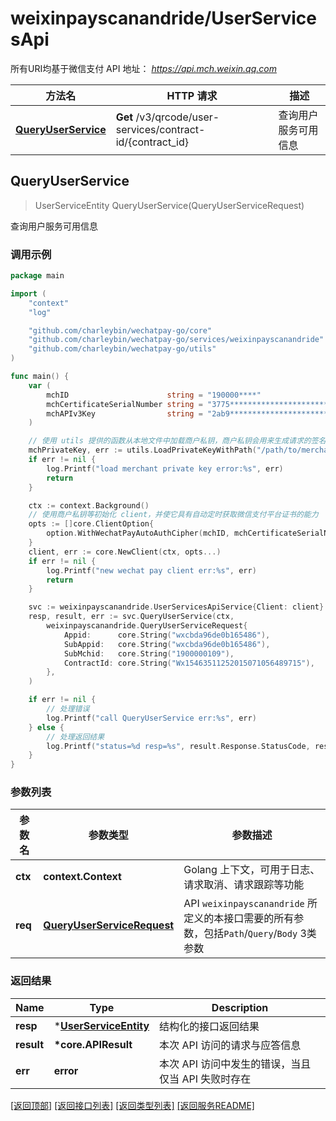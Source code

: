 # weixinpayscanandride/UserServicesApi

所有URI均基于微信支付 API 地址： *https://api.mch.weixin.qq.com*

| 方法名                                    | HTTP 请求                                                  | 描述                 |
| ----------------------------------------- | ---------------------------------------------------------- | -------------------- |
| [**QueryUserService**](#queryuserservice) | **Get** /v3/qrcode/user-services/contract-id/{contract_id} | 查询用户服务可用信息 |



## QueryUserService

> UserServiceEntity QueryUserService(QueryUserServiceRequest)

查询用户服务可用信息



### 调用示例

```go
package main

import (
	"context"
	"log"

	"github.com/charleybin/wechatpay-go/core"
	"github.com/charleybin/wechatpay-go/services/weixinpayscanandride"
	"github.com/charleybin/wechatpay-go/utils"
)

func main() {
	var (
		mchID                      string = "190000****"                               // 商户号
		mchCertificateSerialNumber string = "3775************************************" // 商户证书序列号
		mchAPIv3Key                string = "2ab9****************************"         // 商户APIv3密钥
	)

	// 使用 utils 提供的函数从本地文件中加载商户私钥，商户私钥会用来生成请求的签名
	mchPrivateKey, err := utils.LoadPrivateKeyWithPath("/path/to/merchant/apiclient_key.pem")
	if err != nil {
		log.Printf("load merchant private key error:%s", err)
		return
	}

	ctx := context.Background()
	// 使用商户私钥等初始化 client，并使它具有自动定时获取微信支付平台证书的能力
	opts := []core.ClientOption{
		option.WithWechatPayAutoAuthCipher(mchID, mchCertificateSerialNumber, mchPrivateKey, mchAPIv3Key),
	}
	client, err := core.NewClient(ctx, opts...)
	if err != nil {
		log.Printf("new wechat pay client err:%s", err)
		return
	}

	svc := weixinpayscanandride.UserServicesApiService{Client: client}
	resp, result, err := svc.QueryUserService(ctx,
		weixinpayscanandride.QueryUserServiceRequest{
			Appid:      core.String("wxcbda96de0b165486"),
			SubAppid:   core.String("wxcbda96de0b165486"),
			SubMchid:   core.String("1900000109"),
			ContractId: core.String("Wx15463511252015071056489715"),
		},
	)

	if err != nil {
		// 处理错误
		log.Printf("call QueryUserService err:%s", err)
	} else {
		// 处理返回结果
		log.Printf("status=%d resp=%s", result.Response.StatusCode, resp)
	}
}
```

### 参数列表
| 参数名  | 参数类型                                                  | 参数描述                                                                                   |
| ------- | --------------------------------------------------------- | ------------------------------------------------------------------------------------------ |
| **ctx** | **context.Context**                                       | Golang 上下文，可用于日志、请求取消、请求跟踪等功能                                        |
| **req** | [**QueryUserServiceRequest**](QueryUserServiceRequest.md) | API `weixinpayscanandride` 所定义的本接口需要的所有参数，包括`Path`/`Query`/`Body` 3类参数 |

### 返回结果
| Name       | Type                                            | Description                                        |
| ---------- | ----------------------------------------------- | -------------------------------------------------- |
| **resp**   | \*[**UserServiceEntity**](UserServiceEntity.md) | 结构化的接口返回结果                               |
| **result** | **\*core.APIResult**                            | 本次 API 访问的请求与应答信息                      |
| **err**    | **error**                                       | 本次 API 访问中发生的错误，当且仅当 API 失败时存在 |

[\[返回顶部\]](#weixinpayscanandrideuserservicesapi)
[\[返回接口列表\]](README.md#接口列表)
[\[返回类型列表\]](README.md#类型列表)
[\[返回服务README\]](README.md)

